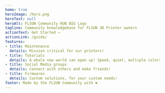 ```yaml
---
home: true
heroImage: /hero.png
heroText: null
heroAlt: FLSUN Community HUB BIG Logo
tagline: Community knowledgebase for FLSUN 3D Printer owners
actionText: Get Started →
actionLink: /guide/
features:
- title: Maintenance
  details: Mission critical for our printers!
- title: Tutorials
  details: A whole new world can open up! Speed, quiet, multiple colors, ... you name it!
- title: Social Media groups
  details: Connect with others and make friends!
- title: Firmwares
  details: Custom solutions, for your custom needs!
footer: Made by the FLSUN Community with ❤️
---
```

